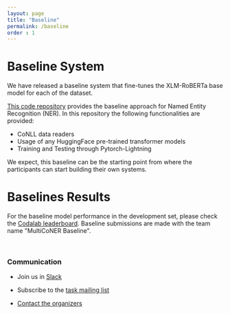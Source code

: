 ```yaml
---
layout: page
title: "Baseline"
permalink: /baseline
order : 1
---
```


# Baseline System
We have released a baseline system that fine-tunes the XLM-RoBERTa base model for each of the dataset.

[This code repository](https://github.com/amzn/multiconer-baseline) provides the baseline approach for Named Entity Recognition (NER). In this repository the following functionalities are provided:

* CoNLL data readers
* Usage of any HuggingFace pre-trained transformer models
* Training and Testing through Pytorch-Lightning


We expect, this baseline can be the starting point from where the participants can start building their own systems. 

# Baselines Results
For the baseline model performance in the development set, please check the <a href="https://competitions.codalab.org/competitions/36044#results" target="_blank">Codalab leaderboard</a>. Baseline submissions are made with the team name "MultiCoNER Baseline".

<!--
The following table presents the NER performance in different languages using the baseline system. For each language, we report the Precision (P), Recall (R), and F1 score in identifying each of the entity class label. Then we provide the micro averaged perforance on all the classes. 
Additionally, we report the performance on Mention Detection (MD), where the task is to only identify an entity boundaries regardless of the entity type.
Note that these results are for the development set.
-->

<br>

<!--table>
	<tr>
		<td></td>
        <td></td>
        <td><b>BN</b></td>
		<td><b>DE</b></td>
		<td><b>ES</b></td>
		<td><b>TR</b></td>
		<td><b>FA</b></td>
		<td><b>RU</b></td>
		<td><b>ZH</b></td>
		<td><b>NL</b></td>
		<td><b>KO</b></td>
		<td><b>EN</b></td>
		<td><b>HI</b></td>
	</tr>
	<tr>
        <td rowspan="3"><b>PROD</b></td>
		<td><b>P</b></td>
		<td>0.568</td>
		<td>0.77</td>
		<td>0.647</td>
		<td>0.651</td>
		<td>0.569</td>
		<td>0.675</td>
		<td>0.669</td>
		<td>0.639</td>
		<td>0.703</td>
		<td>0.643</td>
		<td>0.58</td>
	</tr>
	<tr>
		<td><b>R</b></td>
		<td>0.577</td>
		<td>0.805</td>
		<td>0.773</td>
		<td>0.701</td>
		<td>0.554</td>
		<td>0.733</td>
		<td>0.707</td>
		<td>0.717</td>
		<td>0.715</td>
		<td>0.687</td>
		<td>0.58</td>
	</tr>
	<tr>
		<td><b>F1</b></td>
		<td>0.572</td>
		<td>0.787</td>
		<td>0.704</td>
		<td>0.675</td>
		<td>0.561</td>
		<td>0.703</td>
		<td>0.687</td>
		<td>0.676</td>
		<td>0.709</td>
		<td>0.664</td>
		<td>0.58</td>
	</tr>
	<tr>
        <td rowspan="3"><b>GRP</b></td>
		<td><b>P</b></td>
		<td>0.722</td>
		<td>0.808</td>
		<td>0.698</td>
		<td>0.76</td>
		<td>0.718</td>
		<td>0.708</td>
		<td>0.667</td>
		<td>0.798</td>
		<td>0.776</td>
		<td>0.797</td>
		<td>0.806</td>
	</tr>
	<tr>
		<td><b>R</b></td>
		<td>0.703</td>
		<td>0.737</td>
		<td>0.702</td>
		<td>0.76</td>
		<td>0.762</td>
		<td>0.801</td>
		<td>0.48</td>
		<td>0.822</td>
		<td>0.733</td>
		<td>0.805</td>
		<td>0.703</td>
	</tr>
	<tr>
		<td><b>F1</b></td>
		<td>0.712</td>
		<td>0.771</td>
		<td>0.7</td>
		<td>0.76</td>
		<td>0.74</td>
		<td>0.752</td>
		<td>0.558</td>
		<td>0.81</td>
		<td>0.754</td>
		<td>0.801</td>
		<td>0.751</td>
	</tr>
	<tr>
        <td rowspan="3"><b>CORP</b></td>
		<td><b>P</b></td>
		<td>0.647</td>
		<td>0.741</td>
		<td>0.794</td>
		<td>0.833</td>
		<td>0.743</td>
		<td>0.779</td>
		<td>0.75</td>
		<td>0.841</td>
		<td>0.717</td>
		<td>0.794</td>
		<td>0.629</td>
	</tr>
	<tr>
		<td><b>R</b></td>
		<td>0.693</td>
		<td>0.782</td>
		<td>0.794</td>
		<td>0.845</td>
		<td>0.706</td>
		<td>0.799</td>
		<td>0.796</td>
		<td>0.779</td>
		<td>0.816</td>
		<td>0.777</td>
		<td>0.624</td>
	</tr>
	<tr>
		<td><b>F1</b></td>
		<td>0.669</td>
		<td>0.761</td>
		<td>0.794</td>
		<td>0.839</td>
		<td>0.724</td>
		<td>0.789</td>
		<td>0.772</td>
		<td>0.809</td>
		<td>0.763</td>
		<td>0.785</td>
		<td>0.626</td>
	</tr>
	<tr>
        <td rowspan="3"><b>CW</b></td>
		<td><b>P</b></td>
		<td>0.627</td>
		<td>0.73</td>
		<td>0.691</td>
		<td>0.694</td>
		<td>0.665</td>
		<td>0.719</td>
		<td>0.656</td>
		<td>0.696</td>
		<td>0.673</td>
		<td>0.644</td>
		<td>0.479</td>
	</tr>
	<tr>
		<td><b>R</b></td>
		<td>0.533</td>
		<td>0.688</td>
		<td>0.641</td>
		<td>0.679</td>
		<td>0.7</td>
		<td>0.732</td>
		<td>0.664</td>
		<td>0.731</td>
		<td>0.736</td>
		<td>0.597</td>
		<td>0.504</td>
	</tr>
	<tr>
		<td><b>F1</b></td>
		<td>0.577</td>
		<td>0.708</td>
		<td>0.665</td>
		<td>0.686</td>
		<td>0.682</td>
		<td>0.726</td>
		<td>0.66</td>
		<td>0.713</td>
		<td>0.703</td>
		<td>0.619</td>
		<td>0.491</td>
	</tr>
	<tr>
        <td rowspan="3"><b>PER</b></td>
		<td><b>P</b></td>
		<td>0.862</td>
		<td>0.913</td>
		<td>0.914</td>
		<td>0.822</td>
		<td>0.678</td>
		<td>0.744</td>
		<td>0.85</td>
		<td>0.871</td>
		<td>0.787</td>
		<td>0.912</td>
		<td>0.746</td>
	</tr>
	<tr>
		<td><b>R</b></td>
		<td>0.91</td>
		<td>0.922</td>
		<td>0.862</td>
		<td>0.857</td>
		<td>0.881</td>
		<td>0.802</td>
		<td>0.919</td>
		<td>0.892</td>
		<td>0.757</td>
		<td>0.928</td>
		<td>0.774</td>
	</tr>
	<tr>
		<td><b>F1</b></td>
		<td>0.885</td>
		<td>0.918</td>
		<td>0.887</td>
		<td>0.839</td>
		<td>0.766</td>
		<td>0.772</td>
		<td>0.883</td>
		<td>0.881</td>
		<td>0.771</td>
		<td>0.92</td>
		<td>0.76</td>
	</tr>
	<tr>
        <td rowspan="3"><b>LOC</b></td>
		<td><b>P</b></td>
		<td>0.745</td>
		<td>0.874</td>
		<td>0.827</td>
		<td>0.798</td>
		<td>0.809</td>
		<td>0.717</td>
		<td>0.89</td>
		<td>0.893</td>
		<td>0.783</td>
		<td>0.844</td>
		<td>0.636</td>
	</tr>
	<tr>
		<td><b>R</b></td>
		<td>0.812</td>
		<td>0.916</td>
		<td>0.836</td>
		<td>0.843</td>
		<td>0.849</td>
		<td>0.733</td>
		<td>0.856</td>
		<td>0.87</td>
		<td>0.798</td>
		<td>0.88</td>
		<td>0.786</td>
	</tr>
	<tr>
		<td><b>F1</b></td>
		<td>0.777</td>
		<td>0.894</td>
		<td>0.831</td>
		<td>0.82</td>
		<td>0.828</td>
		<td>0.725</td>
		<td>0.873</td>
		<td>0.881</td>
		<td>0.791</td>
		<td>0.862</td>
		<td>0.703</td>
	</tr>
    <tr>
        <td rowspan="3"><b>Micro Avg.</b></td>
		<td><b>P</b></td>
		<td>0.69</td>
		<td>0.825</td>
		<td>0.773</td>
		<td>0.767</td>
		<td>0.71</td>
		<td>0.724</td>
		<td>0.76</td>
		<td>0.803</td>
		<td>0.746</td>
		<td>0.794</td>
		<td>0.645</td>
	</tr>
	<tr>
		<td><b>R</b></td>
		<td>0.697</td>
		<td>0.83</td>
		<td>0.777</td>
		<td>0.792</td>
		<td>0.76</td>
		<td>0.766</td>
		<td>0.771</td>
		<td>0.814</td>
		<td>0.762</td>
		<td>0.8</td>
		<td>0.663</td>
	</tr>
	<tr>
		<td><b>F1</b></td>
		<td>0.694</td>
		<td>0.827</td>
		<td>0.775</td>
		<td>0.779</td>
		<td>0.734</td>
		<td>0.744</td>
		<td>0.765</td>
		<td>0.809</td>
		<td>0.754</td>
		<td>0.797</td>
		<td>0.654</td>
	</tr>
	<tr>
        <td rowspan="3"><b>MD</b></td>
		<td><b>P</b></td>
		<td>0.802</td>
		<td>0.912</td>
		<td>0.838</td>
		<td>0.802</td>
		<td>0.741</td>
		<td>0.767</td>
		<td>0.829</td>
		<td>0.857</td>
		<td>0.792</td>
		<td>0.864</td>
		<td>0.78</td>
	</tr>
	<tr>
		<td><b>R</b></td>
		<td>0.81</td>
		<td>0.917</td>
		<td>0.842</td>
		<td>0.828</td>
		<td>0.793</td>
		<td>0.811</td>
		<td>0.841</td>
		<td>0.869</td>
		<td>0.81</td>
		<td>0.871</td>
		<td>0.8</td>
	</tr>
	<tr>
		<td><b>F1</b></td>
		<td>0.806</td>
		<td>0.914</td>
		<td>0.84</td>
		<td>0.815</td>
		<td>0.766</td>
		<td>0.788</td>
		<td>0.835</td>
		<td>0.863</td>
		<td>0.801</td>
		<td>0.867</td>
		<td>0.79</td>
	</tr>
</table-->


### Communication
* Join us in <a href="https://join.slack.com/t/multiconer/shared_invite/zt-vi3g97cx-MpqTvS07XX22S78nRC2s0Q">Slack</a>

* Subscribe to the [task mailing list](mailto:multiconer-semeval@googlegroups.com)

* [Contact the organizers](mailto:multiconer-semeval-organizers@googlegroups.com)